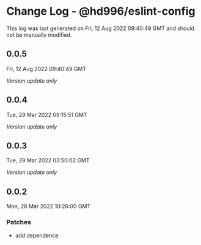 # Change Log - @hd996/eslint-config

This log was last generated on Fri, 12 Aug 2022 09:40:49 GMT and should not be manually modified.

## 0.0.5
Fri, 12 Aug 2022 09:40:49 GMT

_Version update only_

## 0.0.4
Tue, 29 Mar 2022 09:15:51 GMT

_Version update only_

## 0.0.3
Tue, 29 Mar 2022 03:50:02 GMT

_Version update only_

## 0.0.2
Mon, 28 Mar 2022 10:26:00 GMT

### Patches

- add dependence

